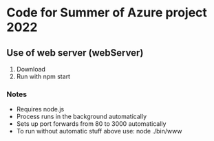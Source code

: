 # Code for Summer of Azure project 2022
## Use of web server (webServer)
1. Download
2. Run with npm start

### Notes
- Requires node.js
- Process runs in the background automatically
- Sets up port forwards from 80 to 3000 automatically
- To run without automatic stuff above use: node ./bin/www
